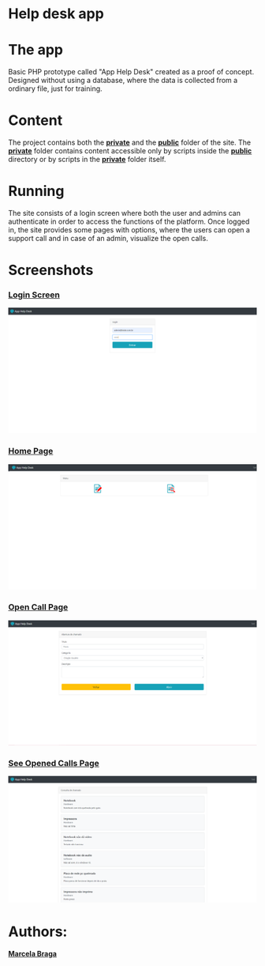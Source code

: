 # Help desk app

# The app
Basic PHP prototype called "App Help Desk" created as a proof of concept. Designed without using a database, where the data is collected from a ordinary file, just for training.

# Content
The project contains both the [**private**](https://github.com/mrssolarisdev/app-help-desk/tree/main/helpdesk%20(htdocs)) and the [**public**](https://github.com/mrssolarisdev/app-help-desk/tree/main/app_help_desk%20(private)) folder of the site. The [**private**](https://github.com/mrssolarisdev/app-help-desk/tree/main/helpdesk%20(htdocs)) folder contains content accessible only by scripts inside the [**public**](https://github.com/mrssolarisdev/app-help-desk/tree/main/app_help_desk%20(private)) directory or by scripts in the [**private**](https://github.com/mrssolarisdev/app-help-desk/tree/main/helpdesk%20(htdocs)) folder itself.

# Running
The site consists of a login screen where both the user and admins can authenticate in order to access the functions of the platform. Once logged in, the site provides some pages with options, where the users can open a support call and in case of an admin, visualize the open calls.

# Screenshots 
### [**Login Screen**](https://github.com/mrssolarisdev/app-help-desk/blob/main/helpdesk%20(htdocs)/index.php)
![alt text](Screenshots/login.png?raw=true "Login page")

### [**Home Page**](https://github.com/mrssolarisdev/app-help-desk/blob/main/helpdesk%20(htdocs)/home.php)
![alt text](Screenshots/homepage.png?raw=true "Home Page")

### [**Open Call Page**](https://github.com/mrssolarisdev/app-help-desk/blob/main/helpdesk%20(htdocs)/abrir_chamado.php)
![alt text](Screenshots/open-call.png?raw=true "Open Call")

### [**See Opened Calls Page**](https://github.com/mrssolarisdev/app-help-desk/blob/main/helpdesk%20(htdocs)/consultar_chamado.php)
![alt text](Screenshots/calls.png?raw=true "See opened calls")

# Authors:
[**Marcela Braga**](https://github.com/mrssolarisdev)
